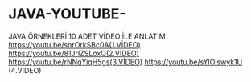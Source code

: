 # JAVA-YOUTUBE-
JAVA ÖRNEKLERİ 10 ADET VİDEO İLE ANLATIM
https://youtu.be/snrOrkSBc0A(1.VİDEO) 
https://youtu.be/81JrIZSLoxQ(2.VİDEO) 
https://youtu.be/rNNqYiqH5gs(3.VİDEO) 
https://youtu.be/sYlOiswyk1U (4.VİDEO)
